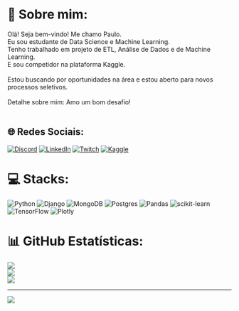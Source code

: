 # 💫 Sobre mim:
Olá! Seja bem-vindo! Me chamo Paulo.<br>Eu sou estudante de Data Science e Machine Learning.<br>Tenho trabalhado em projeto de ETL, Análise de Dados e de Machine Learning.<br>E sou competidor na plataforma Kaggle.<br><br>Estou buscando por oportunidades na área e estou aberto para novos processos seletivos.<br><br>Detalhe sobre mim: Amo um bom desafio!<br><br>


## 🌐 Redes Sociais:
[![Discord](https://img.shields.io/badge/Discord-%237289DA.svg?logo=discord&logoColor=white)](htttps://discord.gg/Marquies#2044) [![LinkedIn](https://img.shields.io/badge/LinkedIn-%230077B5.svg?logo=linkedin&logoColor=white)](https://linkedin.com/in/https://www.linkedin.com/in/paulo-marques-rs1/) [![Twitch](https://img.shields.io/badge/Twitch-%239146FF.svg?logo=Twitch&logoColor=white)](https://www.twitch.tv/paulomarques) [![Kaggle](https://img.icons8.com/stickers/19/000000/k.png?logo=Kaggle&logoColor=white)](https://www.kaggle.com/paulomarquies)

# 💻 Stacks:
![Python](https://img.shields.io/badge/python-3670A0?style=for-the-badge&logo=python&logoColor=ffdd54) ![Django](https://img.shields.io/badge/django-%23092E20.svg?style=for-the-badge&logo=django&logoColor=white) ![MongoDB](https://img.shields.io/badge/MongoDB-%234ea94b.svg?style=for-the-badge&logo=mongodb&logoColor=white) ![Postgres](https://img.shields.io/badge/postgres-%23316192.svg?style=for-the-badge&logo=postgresql&logoColor=white) ![Pandas](https://img.shields.io/badge/pandas-%23150458.svg?style=for-the-badge&logo=pandas&logoColor=white) ![scikit-learn](https://img.shields.io/badge/scikit--learn-%23F7931E.svg?style=for-the-badge&logo=scikit-learn&logoColor=white) ![TensorFlow](https://img.shields.io/badge/TensorFlow-%23FF6F00.svg?style=for-the-badge&logo=TensorFlow&logoColor=white) ![Plotly](https://img.shields.io/badge/Plotly-%233F4F75.svg?style=for-the-badge&logo=plotly&logoColor=white)
# 📊 GitHub Estatísticas:
![](https://github-readme-stats.vercel.app/api?username=PauloMarquesrs&theme=tokyonight&hide_border=false&include_all_commits=false&count_private=false)<br/>
![](https://github-readme-streak-stats.herokuapp.com/?user=PauloMarquesrs&theme=tokyonight&hide_border=false)<br/>
![](https://github-readme-stats.vercel.app/api/top-langs/?username=PauloMarquesrs&theme=tokyonight&hide_border=false&include_all_commits=false&count_private=false&layout=compact)

---
[![](https://visitcount.itsvg.in/api?id=PauloMarquesrs&icon=5&color=0)](https://visitcount.itsvg.in)
